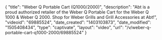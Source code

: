 {
    "title": "Weber Q Portable Cart (Q1000\/2000)",
    "description": "Abt is a proud authorized retailer of the Weber Q Portable Cart for the Weber Q 1000 & Weber Q 2000. Shop for Weber Grills and Grill Accessories at Abt!",
    "videoid": "69885524",
    "date_created": "1403103873",
    "date_modified": "1505408434",
    "type": "captivate",
    "layout": "video",
    "url": "\/v\/weber-q-portable-cart-q1000-2000\/69885524"
}